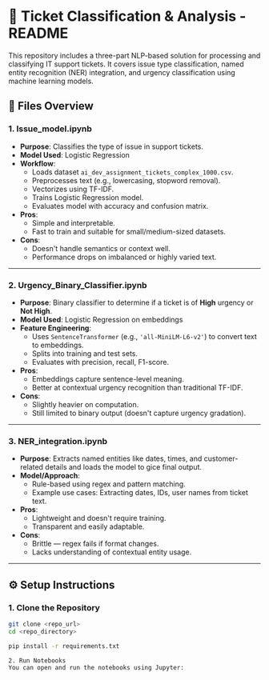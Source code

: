 # 🧠 Ticket Classification & Analysis - README

This repository includes a three-part NLP-based solution for processing and classifying IT support tickets. It covers issue type classification, named entity recognition (NER) integration, and urgency classification using machine learning models.

## 📁 Files Overview

### 1. **Issue_model.ipynb**
- **Purpose**: Classifies the type of issue in support tickets.
- **Model Used**: Logistic Regression
- **Workflow**:
  - Loads dataset `ai_dev_assignment_tickets_complex_1000.csv`.
  - Preprocesses text (e.g., lowercasing, stopword removal).
  - Vectorizes using TF-IDF.
  - Trains Logistic Regression model.
  - Evaluates model with accuracy and confusion matrix.
- **Pros**:
  - Simple and interpretable.
  - Fast to train and suitable for small/medium-sized datasets.
- **Cons**:
  - Doesn't handle semantics or context well.
  - Performance drops on imbalanced or highly varied text.


---

### 2. **Urgency_Binary_Classifier.ipynb**
- **Purpose**: Binary classifier to determine if a ticket is of **High** urgency or **Not High**.
- **Model Used**: Logistic Regression on embeddings
- **Feature Engineering**:
  - Uses `SentenceTransformer` (e.g., `'all-MiniLM-L6-v2'`) to convert text to embeddings.
  - Splits into training and test sets.
  - Evaluates with precision, recall, F1-score.
- **Pros**:
  - Embeddings capture sentence-level meaning.
  - Better at contextual urgency recognition than traditional TF-IDF.
- **Cons**:
  - Slightly heavier on computation.
  - Still limited to binary output (doesn't capture urgency gradation).

---

### 3. **NER_integration.ipynb**
- **Purpose**: Extracts named entities like dates, times, and customer-related details and loads the model to gice final output.
- **Model/Approach**:
  - Rule-based using regex and pattern matching.
  - Example use cases: Extracting dates, IDs, user names from ticket text.
- **Pros**:
  - Lightweight and doesn't require training.
  - Transparent and easily adaptable.
- **Cons**:
  - Brittle — regex fails if format changes.
  - Lacks understanding of contextual entity usage.

---

## ⚙️ Setup Instructions

### 1. **Clone the Repository**
```bash
git clone <repo_url>
cd <repo_directory>

pip install -r requirements.txt

2. Run Notebooks
You can open and run the notebooks using Jupyter:
